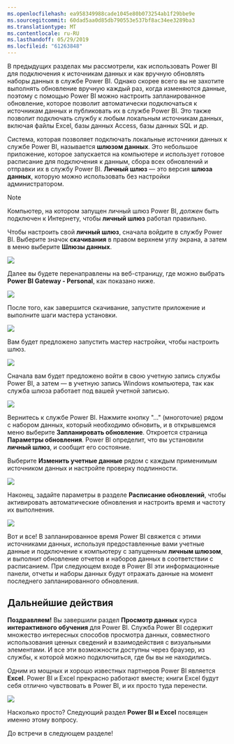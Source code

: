 ```yaml
---
ms.openlocfilehash: ea958349988cade1045e80b073254ab1f29bbe9e
ms.sourcegitcommit: 60dad5aa0d85db790553e537bf8ac34ee3289ba3
ms.translationtype: MT
ms.contentlocale: ru-RU
ms.lasthandoff: 05/29/2019
ms.locfileid: "61263848"
---
```

В предыдущих разделах мы рассмотрели, как использовать Power BI для подключения к источникам данных и как вручную обновлять наборы данных в службе Power BI. Однако скорее всего вы не захотите выполнять обновление вручную каждый раз, когда изменяются данные, поэтому с помощью Power BI можно настроить запланированное обновление, которое позволит автоматически подключаться к источникам данных и публиковать их в службе Power BI. Это также позволит подключать службу к любым локальным источникам данных, включая файлы Excel, базы данных Access, базы данных SQL и др.

Система, которая позволяет подключать локальные источники данных к службе Power BI, называется **шлюзом данных**. Это небольшое приложение, которое запускается на компьютере и использует готовое расписание для подключения к данным, сбора всех обновлений и отправки их в службу Power BI. **Личный шлюз** — это версия **шлюза данных**, которую можно использовать без настройки администратором.

>[!NOTE]
>Компьютер, на котором запущен личный шлюз Power BI, *должен* быть подключен к Интернету, чтобы **личный шлюз** работал правильно.
> 

Чтобы настроить свой **личный шлюз**, сначала войдите в службу Power BI. Выберите значок **скачивания** в правом верхнем углу экрана, а затем в меню выберите **Шлюзы данных**.

![](media/4-6-install-configure-personal-gateway/4-6_1b.png)

Далее вы будете перенаправлены на веб-страницу, где можно выбрать **Power BI Gateway - Personal**, как показано ниже.

![](media/4-6-install-configure-personal-gateway/4-6_2b.png)

После того, как завершится скачивание, запустите приложение и выполните шаги мастера установки.

![](media/4-6-install-configure-personal-gateway/4-6_3a.png)

Вам будет предложено запустить мастер настройки, чтобы настроить шлюз.

![](media/4-6-install-configure-personal-gateway/4-6_3b.png)

Сначала вам будет предложено войти в свою учетную запись службы Power BI, а затем — в учетную запись Windows компьютера, так как служба шлюза работает под вашей учетной записью.

![](media/4-6-install-configure-personal-gateway/4-6_3c.png)

Вернитесь к службе Power BI. Нажмите кнопку "…" (многоточие) рядом с набором данных, который необходимо обновить, и в открывшемся меню выберите **Запланировать обновление**. Откроется страница **Параметры обновления**. Power BI определит, что вы установили **личный шлюз**, и сообщит его состояние.

Выберите **Изменить учетные данные** рядом с каждым применимым источником данных и настройте проверку подлинности.

![](media/4-6-install-configure-personal-gateway/4-6_6.png)

Наконец, задайте параметры в разделе **Расписание обновлений**, чтобы активировать автоматические обновления и настроить время и частоту их выполнения.

![](media/4-6-install-configure-personal-gateway/4-6_7.png)

Вот и все! В запланированное время Power BI свяжется с этими источниками данных, используя предоставленные вами учетные данные и подключение к компьютеру с запущенным **личным шлюзом**, и выполнит обновление отчетов и наборов данных в соответствии с расписанием. При следующем входе в Power BI эти информационные панели, отчеты и наборы данных будут отражать данные на момент последнего запланированного обновления.

## <a name="next-steps"></a>Дальнейшие действия
**Поздравляем!** Вы завершили раздел **Просмотр данных** курса **интерактивного обучения** для Power BI. Служба Power BI содержит множество интересных способов просмотра данных, совместного использования ценных сведений и взаимодействия с визуальными элементами. И все эти возможности доступны через браузер, из службы, к которой можно подключиться, где бы вы не находились.

Одним из мощных и хорошо известных партнеров Power BI является **Excel**. Power BI и Excel прекрасно работают вместе; книги Excel будут себя отлично чувствовать в Power BI, и их просто туда перенести.

![](media/4-6-install-configure-personal-gateway/5-1_1.png)

Насколько просто? Следующий раздел **Power BI и Excel** посвящен именно этому вопросу.

До встречи в следующем разделе!

